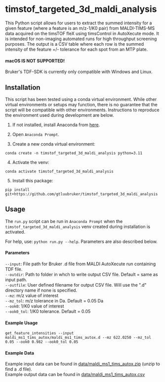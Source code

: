 # timstof_targeted_3d_maldi_analysis

This Python script allows for users to extract the summed intensity for a given feature (where a feature is an m/z-1/K0 
pair) from MALDI-TIMS-MS data acquired on the timsTOF fleX using timsControl in AutoXecute mode. It is intended for 
non-imaging automated runs for high throughput screening purposes. The output is a CSV table where each row is the 
summed intensity of the feature +/- tolerance for each spot from an MTP plate.

#### macOS IS NOT SUPPORTED!

Bruker's TDF-SDK is currently only compatible with Windows and Linux.

## Installation

This script has been tested using a conda virtual environment. While other virtual environments or setups may function, 
there is no guarantee that the script will be compatible with other environments. Instructions to reproduce the 
environment used during development are below.

1. If not installed, install Anaconda from [here](https://www.anaconda.com/download).

2. Open `Anaconda Prompt`.

3. Create a new conda virtual environment:
```
conda create -n timstof_targeted_3d_maldi_analysis python=3.11
```

4. Activate the venv:
```
conda activate timstof_targeted_3d_maldi_analysis
```

5. Install this package:
```
pip install git+https://github.com/gtluubruker/timstof_targeted_3d_maldi_analysis
```

## Usage

The `run.py` script can be run in `Anaconda Prompt` when the `timstof_targeted_3d_maldi_analysis` venv created during 
installation is activated.

For help, use: `python run.py --help`. Parameters are also described below.

#### Parameters

`--input`: File path for Bruker .d file from MALDI AutoXecute run containing TDF file.<br>
`--outdir`: Path to folder in whch to write output CSV file. Default = same as input path.<br>
`--outfile`: User defined filename for output CSV file. Will use the ".d" directory name if none is specified.<br>
`--mz`: m/z value of interest<br>
`--mz_tol`: m/z tolerance in Da. Default = 0.05 Da<br>
`--ook0`: 1/K0 value of interest<br>
`--ook0_tol`: 1/K0 tolerance. Default = 0.05<br>

#### Example Usage
```
get_feature_intensities --input maldi_ms1_tims_autox/maldi_ms1_tims_autox.d --mz 622.0250 --mz_tol 0.05 --ook0 0.982 --ook0_tol 0.05
```

#### Example Data

Example input data can be found in [data/maldi_ms1_tims_autox.zip](https://github.com/gtluubruker/timstof_targeted_3d_maldi_analysis/blob/main/data/maldi_ms1_tims_autox.zip) (unzip to find a .d file).<br>
Example output data can be found in [data/maldi_ms1_tims_autox.csv](https://github.com/gtluubruker/timstof_targeted_3d_maldi_analysis/blob/main/data/maldi_ms1_tims_autox.csv)
